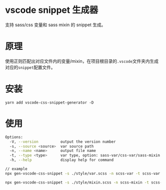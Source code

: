 # vscode snippet 生成器

支持 sass/css 变量和 sass mixin 的 snippet 生成。

# 原理

使用正则匹配出对应文件内的变量/mixin，在项目根目录的`.vscode`文件夹内生成对应的`snippet`配置文件。

# 安装

```
yarn add vscode-css-snippet-generator -D
```

# 使用

```zsh
Options:
  -V, --version          output the version number
  -s, --source <source>  var source path
  -n, --name <name>      output file name
  -t, --type <type>      var type, option: sass-var/css-var/sass-mixin
  -h, --help             display help for command

// example
npx gen-vscode-css-snippet -s ./style/var.scss -n scss-var -t scss-var

npx gen-vscode-css-snippet -s ./style/mixin.scss -n scss-mixin -t scss-mixin
```
